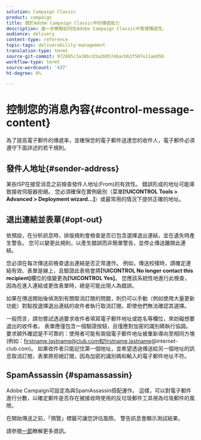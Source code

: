 ```yaml
---
solution: Campaign Classic
product: campaign
title: 關於Adobe Campaign Classic中的傳遞能力
description: 進一步瞭解如何在Adobe Campaign Classic中管理傳遞性。
audience: delivery
content-type: reference
topic-tags: deliverability-management
translation-type: tm+mt
source-git-commit: 972885c3a38bcd3a260574bacbb3f507e11ae05b
workflow-type: tm+mt
source-wordcount: '437'
ht-degree: 0%

---
```



# 控制您的消息內容{#control-message-content}

為了提高電子郵件的傳遞率，並確保您的電子郵件送達您的收件人，電子郵件必須遵守下面詳述的若干規則。

## 發件人地址{#sender-address}

某些ISP在接受消息之前檢查發件人地址(From)的有效性。 錯誤形成的地址可能導致接收伺服器拒絕。 您必須確保在實例級別（菜單&#x200B;**[!UICONTROL Tools > Advanced > Deployment wizard...]**）或最常用的情況下提供正確的地址。

## 退出連結並表單{#opt-out}

依預設，在分析訊息時，排版規則會檢查是否已包含選擇退出連結，並在遺失時產生警告。 您可以變更此規則，以產生錯誤而非簡單警告，並停止傳送離開此連結。

您必須在每次傳送前檢查退出連結是否正常運作。 例如，傳送校樣時，請確定連結有效、表單是線上，且驗證此表格會將&#x200B;**[!UICONTROL No longer contact this recipient]**&#x200B;欄位的值變更為&#x200B;**[!UICONTROL Yes]**。 您應該系統性地進行此檢查，因為在進入連結或更改表單時，總是可能出現人為錯誤。

如果在傳送開始後偵測到有關取消訂閱的問題，則仍可以手動（例如使用大量更新功能）對點按選擇退出連結的收件者執行取消訂閱，即使他們無法確認其選擇。

一般而言，請勿嘗試透過要求收件者填寫電子郵件地址或姓名等欄位，來妨礙想要退出的收件者。 表單應僅包含一個驗證按鈕，且僅應對加密的識別碼執行協調。 要求額外確認是不可靠的：使用者可能有兩個電子郵件地址被重新導向至相同方塊(例如：firstname.lastname@club.com和firstname.lastname@internet-club.com)。 如果收件者只能記住第一個地址，並希望透過傳送給另一個地址的訊息取消訂閱，表單將拒絕訂閱，因為加密的識別碼和輸入的電子郵件地址不符。

## SpamAssassin {#spamassassin}

Adobe Campaign可設定為與SpamAssassin搭配運作。 這樣，可以對電子郵件進行分數，以確定郵件是否存在被接收時使用的反垃圾郵件工具視為垃圾郵件的風險。

在開始傳送之前，「預覽」標籤可讓您評估風險。 警告訊息會顯示測試結果。

請參閱[一節](../../delivery/using/spamassassin.md)瞭解更多資訊。